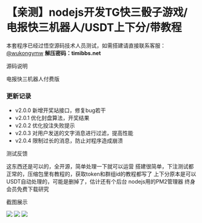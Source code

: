 # 【亲测】nodejs开发TG快三骰子游戏/电报快三机器人/USDT上下分/带教程

本套程序已经过悟空源码技术人员测试，如需搭建请直接联系客服：[@wukongymw](http://t.me/wukongymw)
**解压密码：timibbs.net**

源码说明

电报快三机器人付费版
### 更新记录
- v2.0.0 新增开奖站接口，修复bug若干
- v2.0.1 优化封盘算法，开奖结果
- v2.0.2 优化投注失败提示
- v2.0.3 对用户发送的文字消息进行过滤，提高性能
- v2.0.4 限制过长的消息，防止对程序造成崩溃

测试反馈

这东西还是可以的，全开源，简单处理一下就可以运营
搭建很简单，下注测试都正常的，压缩包里有教程的，获取token和群组id的教程都写了
上下分原本是可以USDT自动处理的，可能是删掉了，估计还有个后台
nodejs用的PM2管理器
终身会员免费下载研究

截图展示

[![](https://wukongymw.com/wp-content/uploads/2023/09/1694024791-eccd5e87b8f328d.png)](https://wukongymw.com/wp-content/uploads/2023/09/1694024791-eccd5e87b8f328d.png)
[![](https://wukongymw.com/wp-content/uploads/2023/09/1694024790-760a8558730075a.png)](https://wukongymw.com/wp-content/uploads/2023/09/1694024790-760a8558730075a.png)
[![](https://wukongymw.com/wp-content/uploads/2023/09/1694024789-77ef76052311267.png)](https://wukongymw.com/wp-content/uploads/2023/09/1694024789-77ef76052311267.png)